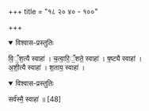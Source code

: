 +++
title = "१८ २० ४० - १००"

+++

<details open><summary>विश्वास-प्रस्तुतिः</summary>

वि॒ँ॒श॒त्यै स्वाहा॑ । च॒त्वा॒रि॒ँ॒शते॒ स्वाहा॑ । ष॒ष्ट्यै स्वाहा॑ ।  
अ॒शी॒त्यै स्वाहा॑ । श॒ताय॒ स्वाहा॑ । 
</details>



<details open><summary>विश्वास-प्रस्तुतिः</summary>

सर्व॑स्मै॒ स्वाहा॑ ॥ [48]
</details>



